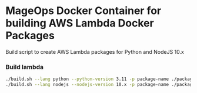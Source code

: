 # MageOps Docker Container for building AWS Lambda Docker Packages
Build script to create AWS Lambda packages for Python and NodeJS 10.x

### Build lambda

```bash
./build.sh --lang python --python-version 3.11 -p package-name ./package-dir
./build.sh --lang nodejs --nodejs-version 10.x -p package-name ./package-dir
```
